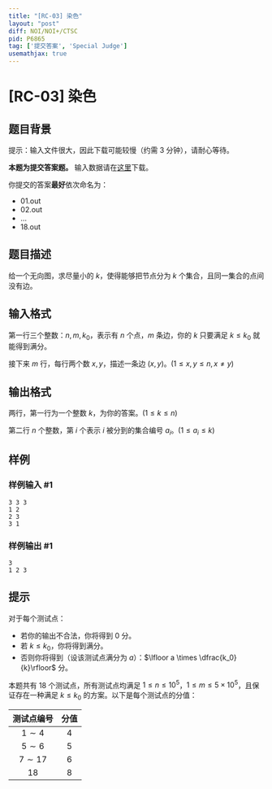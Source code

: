 ```yaml
---
title: "[RC-03] 染色"
layout: "post"
diff: NOI/NOI+/CTSC
pid: P6865
tag: ['提交答案', 'Special Judge']
usemathjax: true
---
```


# [RC-03] 染色
## 题目背景

提示：输入文件很大，因此下载可能较慢（约需 3 分钟），请耐心等待。

**本题为提交答案题。** 输入数据请在[这里](http://119.27.163.117/images/files/input.zip)下载。

你提交的答案**最好**依次命名为：

- 01.out
- 02.out
- $\dots$
- 18.out
## 题目描述

给一个无向图，求尽量小的 $k$，使得能够把节点分为 $k$ 个集合，且同一集合的点间没有边。
## 输入格式

第一行三个整数：$n,m,k_0$，表示有 $n$ 个点，$m$ 条边，你的 $k$ 只要满足 $k\le k_0$ 就能得到满分。

接下来 $m$ 行，每行两个数 $x,y$，描述一条边 $(x,y)$。$(1\le x,y\le n,x\ne y)$
## 输出格式

两行，第一行为一个整数 $k$，为你的答案。$(1\le k\le n)$

第二行 $n$ 个整数，第 $i$ 个表示 $i$ 被分到的集合编号 $a_i$。$(1\le a_i\le k)$
## 样例

### 样例输入 #1
```
3 3 3
1 2
2 3
3 1
```
### 样例输出 #1
```
3
1 2 3
```
## 提示

对于每个测试点：

- 若你的输出不合法，你将得到 $0$ 分。
- 若 $k\le k_0$，你将得到满分。
- 否则你将得到（设该测试点满分为 $a$）：$\lfloor a \times \dfrac{k_0}{k}\rfloor$ 分。

本题共有 $18$ 个测试点，所有测试点均满足 $1\le n\le 10^5$，$1\le m\le 5\times 10^5$，且保证存在一种满足 $k\le k_0$ 的方案。以下是每个测试点的分值：

| 测试点编号 | 分值 |
| :----------: | :----------: |
| $1\sim 4$ | $4$ |
| $5\sim 6$ | $5$ |
| $7\sim 17$ | $6$ |
| $18$ | $8$ |
